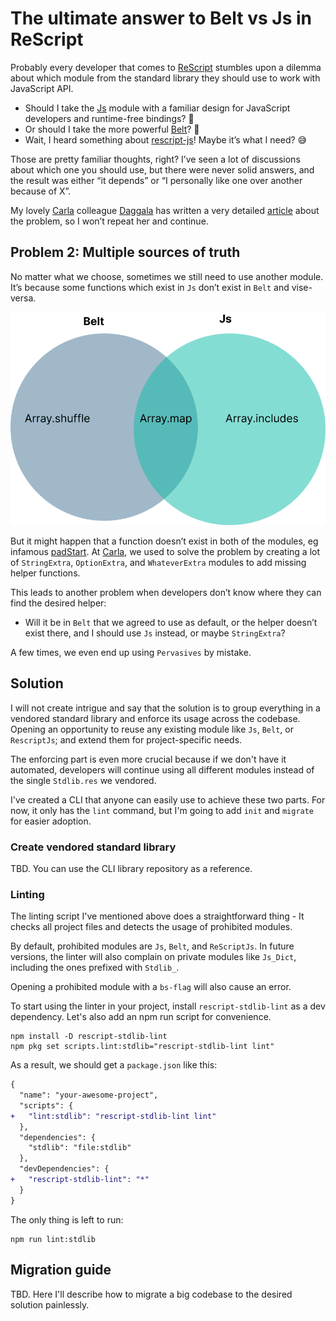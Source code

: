 # The ultimate answer to Belt vs Js in ReScript

Probably every developer that comes to [ReScript](https://rescript-lang.org/) stumbles upon a dilemma about which module from the standard library they should use to work with JavaScript API.

- Should I take the [Js](https://rescript-lang.org/docs/manual/latest/api/js) module with a familiar design for JavaScript developers and runtime-free bindings? 🧐
- Or should I take the more powerful [Belt](https://rescript-lang.org/docs/manual/latest/api/belt)? 🤔
- Wait, I heard something about [rescript-js](https://github.com/bloodyowl/rescript-js)! Maybe it’s what I need? 😅

Those are pretty familiar thoughts, right? I’ve seen a lot of discussions about which one you should use, but there were never solid answers, and the result was either “it depends” or “I personally like one over another because of X”.

My lovely [Carla](https://www.carla.se/) colleague [Daggala](https://twitter.com/daggala) has written a very detailed [article](https://www.daggala.com/belt_vs_js_array_in_rescript/) about the problem, so I won’t repeat her and continue.

## Problem 2: Multiple sources of truth

No matter what we choose, sometimes we still need to use another module. It’s because some functions which exist in `Js` don’t exist in `Belt` and vise-versa.

![Multiple sources of truth](./assets/multiple-sources-of-truth.png)

But it might happen that a function doesn’t exist in both of the modules, eg infamous [padStart](https://developer.mozilla.org/en-US/docs/Web/JavaScript/Reference/Global_Objects/String/padStart). At [Carla](https://www.carla.se/), we used to solve the problem by creating a lot of `StringExtra`, `OptionExtra`, and `WhateverExtra` modules to add missing helper functions.

This leads to another problem when developers don’t know where they can find the desired helper:

- Will it be in `Belt` that we agreed to use as default, or the helper doesn’t exist there, and I should use `Js` instead, or maybe `StringExtra`?

A few times, we even end up using `Pervasives` by mistake.

## Solution

I will not create intrigue and say that the solution is to group everything in a vendored standard library and enforce its usage across the codebase. Opening an opportunity to reuse any existing module like `Js`, `Belt`, or `RescriptJs`; and extend them for project-specific needs.

The enforcing part is even more crucial because if we don't have it automated, developers will continue using all different modules instead of the single `Stdlib.res` we vendored.

I've created a CLI that anyone can easily use to achieve these two parts. For now, it only has the `lint` command, but I'm going to add `init` and `migrate` for easier adoption.

### Create vendored standard library

TBD. You can use the CLI library repository as a reference.

### Linting

The linting script I've mentioned above does a straightforward thing - It checks all project files and detects the usage of prohibited modules.

By default, prohibited modules are `Js`, `Belt`, and `ReScriptJs`. In future versions, the linter will also complain on private modules like `Js_Dict`, including the ones prefixed with `Stdlib_`.

Opening a prohibited module with a `bs-flag` will also cause an error.

To start using the linter in your project, install `rescript-stdlib-lint` as a dev dependency. Let's also add an npm run script for convenience.

```
npm install -D rescript-stdlib-lint
npm pkg set scripts.lint:stdlib="rescript-stdlib-lint lint"
```

As a result, we should get a `package.json` like this:

```diff
{
  "name": "your-awesome-project",
  "scripts": {
+   "lint:stdlib": "rescript-stdlib-lint lint"
  },
  "dependencies": {
    "stdlib": "file:stdlib"
  },
  "devDependencies": {
+   "rescript-stdlib-lint": "*"
  }
}
```

The only thing is left to run:

```
npm run lint:stdlib
```

## Migration guide

TBD. Here I'll describe how to migrate a big codebase to the desired solution painlessly.
